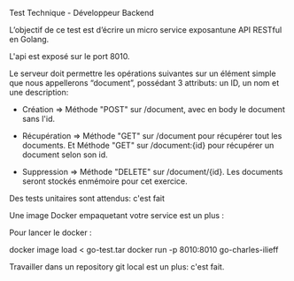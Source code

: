 Test Technique - Développeur Backend

L’objectif de ce test est d’écrire un micro service exposantune API RESTful en
Golang.

L'api est exposé sur le port 8010.

Le serveur doit permettre les opérations suivantes sur un élément
simple que nous appellerons “document”, possédant 3 attributs: un ID, un nom
et une description:

- Création => Méthode "POST" sur /document, avec en body le document sans l'id.

- Récupération => Méthode "GET" sur /document pour récupérer tout les documents. Et Méthode "GET" sur /document:{id} pour récupérer un document selon son id.

- Suppression => Méthode "DELETE" sur /document/{id}.
  Les documents seront stockés enmémoire pour cet exercice.

Des tests unitaires sont attendus: c'est fait

Une image Docker empaquetant votre service est un plus :

Pour lancer le docker :

docker image load < go-test.tar
docker run -p 8010:8010 go-charles-ilieff

Travailler dans un repository git local est un plus: c'est fait.
